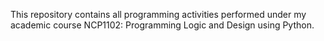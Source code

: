 This repository contains all programming activities  performed under my academic course NCP1102: Programming Logic and Design using Python.
